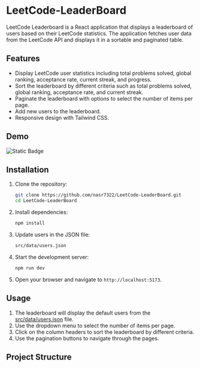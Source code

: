 # LeetCode-LeaderBoard

LeetCode Leaderboard is a React application that displays a leaderboard of users based on their LeetCode statistics. The application fetches user data from the LeetCode API and displays it in a sortable and paginated table.

## Features

- Display LeetCode user statistics including total problems solved, global ranking, acceptance rate, current streak, and progress.
- Sort the leaderboard by different criteria such as total problems solved, global ranking, acceptance rate, and current streak.
- Paginate the leaderboard with options to select the number of items per page.
- Add new users to the leaderboard.
- Responsive design with Tailwind CSS.

## Demo

![Static Badge](https://img.shields.io/badge/Hosted_on-Vercel-black%3Flogo%3Dvercel)

## Installation

1. Clone the repository:
    ```sh
    git clone https://github.com/nasr7322/LeetCode-LeaderBoard.git
    cd LeetCode-LeaderBoard
    ```

2. Install dependencies:
    ```sh
    npm install
    ```

3. Update users in the JSON file:
    ```sh
    src/data/users.json
    ```

4. Start the development server:
    ```sh
    npm run dev
    ```

4. Open your browser and navigate to `http://localhost:5173`.

## Usage

1. The leaderboard will display the default users from the [src/data/users.json](src/data/users.json) file.
2. Use the dropdown menu to select the number of items per page.
3. Click on the column headers to sort the leaderboard by different criteria.
4. Use the pagination buttons to navigate through the pages.

## Project Structure
